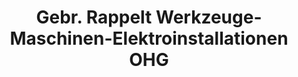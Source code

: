 ---
title: "Gebr. Rappelt Werkzeuge-Maschinen-Elektroinstallationen OHG"
url: /werbach/gebr-rappelt-werkzeuge-maschinen-elektroinstallationen-ohg/
shop: Landwirtschaftlich
---